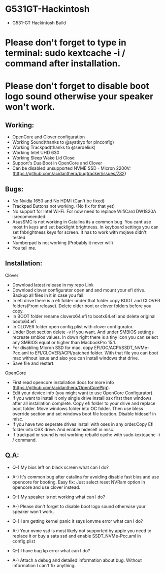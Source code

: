 # G531GT-Hackintosh
- G531-GT Hackintosh Build
# Please don't forget to type in terminal: sudo kextcache -i / command after installation. 
# Please don't forget to disable boot logo sound otherwise your speaker won't work.
## Working:
- OpenCore and Clover configuration
- Working Sound(thanks to @ayatkyo for pinconfig)
- Working Trackpad(thanks to @serdeliuk)
- Working Intel UHD 630
- Working Sleep Wake Lid Close
- Support's DualBoot in OpenCore and Clover
- Can be disabled unsupported NVME SSD - Micron 2200V:(https://github.com/acidanthera/bugtracker/issues/732)

## Bugs:
- No Nvidia 1650 and No HDMI (Can't be fixed)
- Trackpad Buttons not working. (No fix for that yet)
- No support for Intel Wi-Fi. For now need to replace WifiCard DW1820A isrecommended.
- AsusSMC is not working in Catalina its a common bug. You cant use most fn keys and set backlight brightness. In keyboard
settings you can set fnbrightness keys for screen. It has to work with mojave didn't tested.
- Numberpad is not working (Probably it never will)
- You tell me.

## Installation:
Clover
- Download latest release in my repo Link
- Download clover configurator open and and mount your efi drive. Backup all files in it in case you fail.
- In efi drive there is a efi folder under that folder copy BOOT and CLOVER folders(From release). Delete older boot or clover folders before you copy.
- In BOOT folder rename cloverx64.efi to bootx64.efi and delete original bootx64.efi
- In CLOVER folder open config.plist with clover configurator.
- Under Boot section delete -v if you want. And under SMBIOS settings recreate smbios values. In down right there is a tiny icon you can select any SMBIOS equal or higher than MacbookPro 15.1.
- For disabling Micron SSD for mac. copy EFI/OC/ACPI/SSDT_NVMe-Pcc.aml to EFI/CLOVER/ACPI/patched folder. With that file you can boot mac without issue and also you can install windows that drive.
- Save file and restart.


OpenCore
- First read opencore installation docs for more info (https://github.com/acidanthera/OpenCorePkg). 
- Edit your device info (you might want to use OpenCore Configurator).
- If you want to install it only single drive install osx first then windows after all installation complete.
Copy efi folder to your drive and replace boot folder. Move windows folder into OC folder. Then use bless override
section and set windows boot file location. Disable hideself in misc.
- If you have two seperate drives install with oses in any order.Copy Efi folder into OSX drive. And enable hideself in misc.
- If trackpad or sound is not working rebuild cache with  sudo kextcache -i / command.

## Q.A:
- Q-) My bios left on black screen what can I do? 
- A-) It's common bug after catalina for avoiding disable fast bios and use opencore for booting. 
Easy fix: Just select reset NVRam option in opencore and use clover instead.

- Q-) My speaker is not working  what can I do? 
- A-) Please don't forget to disable boot logo sound otherwise your speaker won't work.

- Q-) I am getting kernel panic it says ionvme error what can I do?
- A-) Your nvme ssd is most likely not supported by apple you need to replace it or buy a sata ssd and enable SSDT_NVMe-Pcc.aml in config.plist

- Q-) I have bug kp error what can I do? 
- A-) Attach a debug and detailed information about bug. Without information I can't fix
anything.



